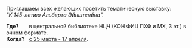Приглашаем всех желающих посетить тематическую выставку:  
_"К 145-летию Альберта Эйнштенйна"._

**Где?**        в центральной библиотеке НЦЧ (КОН ФИЦ ПХФ и МХ, 3 эт.) в очном формате.  
**Когда?**    [с 25 марта - 17 апреля](https://chglib.icp.ac.ru/subjex/).
